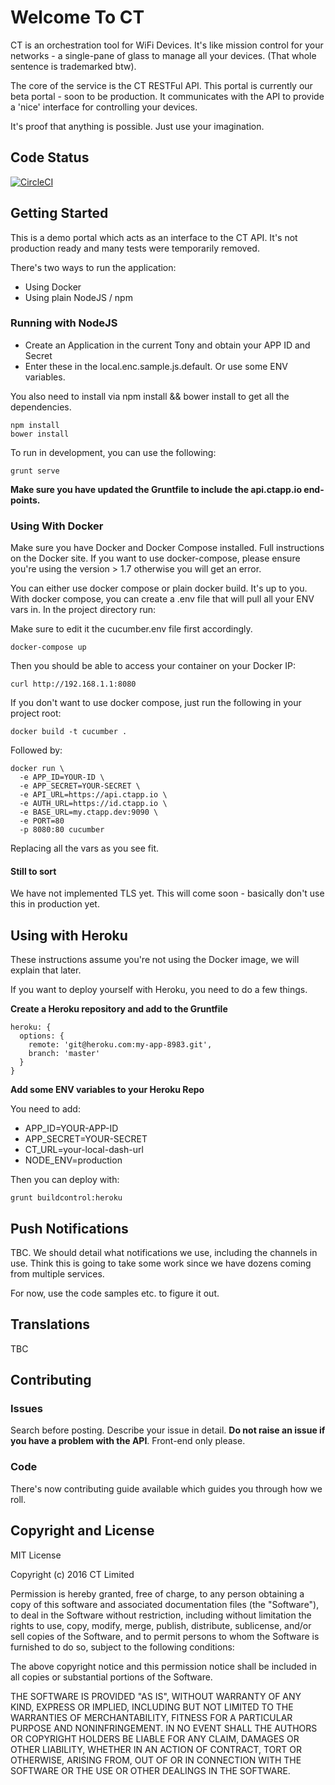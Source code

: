# Welcome To CT

CT is an orchestration tool for WiFi Devices. It's like mission control for your networks - a single-pane of glass to manage all your devices. (That whole sentence is trademarked btw).

The core of the service is the CT RESTFul API. This portal is currently our beta portal - soon to be production. It communicates with the API to provide a 'nice' interface for controlling your devices.

It's proof that anything is possible. Just use your imagination.

## Code Status

[![CircleCI](https://circleci.com/gh/cucumber-tony/cucumber-frontend.svg?style=svg)](https://circleci.com/gh/cucumber-tony/cucumber-frontend)

## Getting Started

This is a demo portal which acts as an interface to the CT API. It's not production ready and many tests were temporarily removed.

There's two ways to run the application:

- Using Docker
- Using plain NodeJS / npm

### Running with NodeJS

- Create an Application in the current Tony and obtain your APP ID and Secret
- Enter these in the local.enc.sample.js.default. Or use some ENV variables.

You also need to install via npm install && bower install to get all the dependencies.

```
npm install
bower install
```

To run in development, you can use the following:

```
grunt serve
```

**Make sure you have updated the Gruntfile to include the api.ctapp.io end-points.**

### Using With Docker

Make sure you have Docker and Docker Compose installed. Full instructions on the Docker site. If you want to use docker-compose, please ensure you're using the version > 1.7 otherwise you will get an error.

You can either use docker compose or plain docker build. It's up to you. With docker compose, you can create a .env file that will pull all your ENV vars in. In the project directory run:

Make sure to edit it the cucumber.env file first accordingly.

```
docker-compose up
 ```

Then you should be able to access your container on your Docker IP:

```
curl http://192.168.1.1:8080
```

If you don't want to use docker compose, just run the following in your project root:

```
docker build -t cucumber .
```

Followed by:

```
docker run \
  -e APP_ID=YOUR-ID \
  -e APP_SECRET=YOUR-SECRET \
  -e API_URL=https://api.ctapp.io \
  -e AUTH_URL=https://id.ctapp.io \
  -e BASE_URL=my.ctapp.dev:9090 \
  -e PORT=80
  -p 8080:80 cucumber
```

Replacing all the vars as you see fit.

#### Still to sort

We have not implemented TLS yet. This will come soon - basically don't use this in production yet.

## Using with Heroku

These instructions assume you're not using the Docker image, we will explain that later.

If you want to deploy yourself with Heroku, you need to do a few things.

**Create a Heroku repository and add to the Gruntfile**

```
heroku: {
  options: {
    remote: 'git@heroku.com:my-app-8983.git',
    branch: 'master'
  }
}
```

**Add some ENV variables to your Heroku Repo**

You need to add:

- APP_ID=YOUR-APP-ID
- APP_SECRET=YOUR-SECRET
- CT_URL=your-local-dash-url
- NODE_ENV=production

Then you can deploy with:

```
grunt buildcontrol:heroku
```

## Push Notifications

TBC. We should detail what notifications we use, including the channels in use. Think this is going to take some work since we have dozens coming from multiple services.

For now, use the code samples etc. to figure it out.

## Translations

TBC

## Contributing

### Issues

Search before posting. Describe your issue in detail. **Do not raise an issue if you have a problem with the API**. Front-end only please.

### Code

There's now contributing guide available which guides you through how we roll.

## Copyright and License

MIT License

Copyright (c) 2016 CT Limited

Permission is hereby granted, free of charge, to any person obtaining a copy
of this software and associated documentation files (the "Software"), to deal
in the Software without restriction, including without limitation the rights
to use, copy, modify, merge, publish, distribute, sublicense, and/or sell
copies of the Software, and to permit persons to whom the Software is
furnished to do so, subject to the following conditions:

The above copyright notice and this permission notice shall be included in all
copies or substantial portions of the Software.

THE SOFTWARE IS PROVIDED "AS IS", WITHOUT WARRANTY OF ANY KIND, EXPRESS OR
IMPLIED, INCLUDING BUT NOT LIMITED TO THE WARRANTIES OF MERCHANTABILITY,
FITNESS FOR A PARTICULAR PURPOSE AND NONINFRINGEMENT. IN NO EVENT SHALL THE
AUTHORS OR COPYRIGHT HOLDERS BE LIABLE FOR ANY CLAIM, DAMAGES OR OTHER
LIABILITY, WHETHER IN AN ACTION OF CONTRACT, TORT OR OTHERWISE, ARISING FROM,
OUT OF OR IN CONNECTION WITH THE SOFTWARE OR THE USE OR OTHER DEALINGS IN THE
SOFTWARE.
